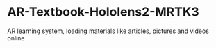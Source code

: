 # AR-Textbook-Hololens2-MRTK3
AR learning system, loading materials like articles, pictures and videos online
